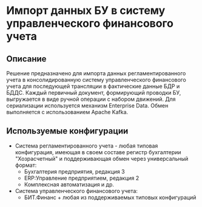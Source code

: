 <a id="markdown-проектная работа" name="шаблон-проектная работа"></a>
# Импорт данных БУ в систему управленческого финансового учета

## Описание
Решение предназначено для импорта данных регламентированного учета в консолидированную систему управленческого финансового учета для последующей трансляции в фактические данные БДР и БДДС. Каждый первичный документ, формирующий проводки БУ, выгружается в виде ручной операции с набором движений. Для сериализации используется механизм Enterprise Data. Обмен выполняется с использованием Apache Kafka.

## Используемые конфигурации
- Система регламентированного учета - любая типовая конфигурация, имеющая в своем составе регистр бухгалтерии "Хозрасчетный" и поддерживающая обмен через универсальный формат:
    - Бухгалтерия предприятия, редакция 3
    - ERP:Управление предприятием, редакция 2
    - Комплексная автоматизация и др.
- Система управленческого финансового учета:
    - БИТ.Финанс + любая из поддерживаемых типовых конфигураций